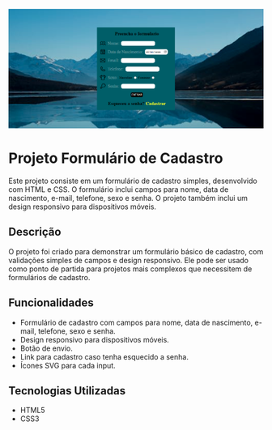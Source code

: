 ![Formulario simples](imagem/projetoFormulario.png)

# Projeto Formulário de Cadastro

Este projeto consiste em um formulário de cadastro simples, desenvolvido com HTML e CSS. O formulário inclui campos para nome, data de nascimento, e-mail, telefone, sexo e senha. O projeto também inclui um design responsivo para dispositivos móveis.

## Descrição

O projeto foi criado para demonstrar um formulário básico de cadastro, com validações simples de campos e design responsivo. Ele pode ser usado como ponto de partida para projetos mais complexos que necessitem de formulários de cadastro.

## Funcionalidades

* Formulário de cadastro com campos para nome, data de nascimento, e-mail, telefone, sexo e senha.
* Design responsivo para dispositivos móveis.
* Botão de envio.
* Link para cadastro caso tenha esquecido a senha.
* Ícones SVG para cada input.

## Tecnologias Utilizadas

* HTML5
* CSS3
